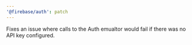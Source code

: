 ```yaml
---
'@firebase/auth': patch
---
```


Fixes an issue where calls to the Auth emualtor would fail if there was no API key configured.
